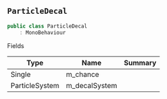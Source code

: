 ## `ParticleDecal`

```csharp
public class ParticleDecal
    : MonoBehaviour

```

Fields

| Type | Name | Summary | 
| --- | --- | --- | 
| Single | m_chance |  | 
| ParticleSystem | m_decalSystem |  | 


